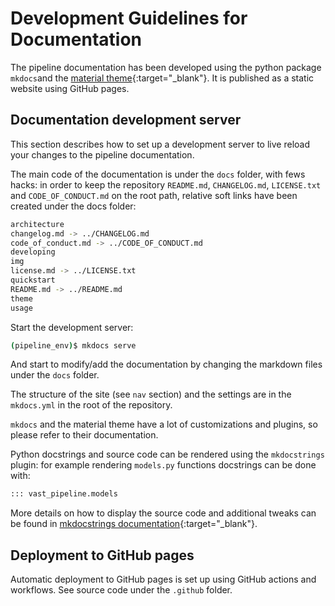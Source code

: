 # Development Guidelines for Documentation

The pipeline documentation has been developed using the python package `mkdocs`and the [material theme](https://squidfunk.github.io/mkdocs-material/){:target="_blank"}. It is published as a static website using GitHub pages.

## Documentation development server

This section describes how to set up a development server to live reload your changes to the pipeline documentation.

The main code of the documentation is under the `docs` folder, with fews hacks: in order to keep the repository `README.md`, `CHANGELOG.md`, `LICENSE.txt` and `CODE_OF_CONDUCT.md` on the root path, relative soft links have been created under the docs folder:

```bash
architecture
changelog.md -> ../CHANGELOG.md
code_of_conduct.md -> ../CODE_OF_CONDUCT.md
developing
img
license.md -> ../LICENSE.txt
quickstart
README.md -> ../README.md
theme
usage
```

Start the development server:

```bash
(pipeline_env)$ mkdocs serve
```

And start to modify/add the documentation by changing the markdown files under the `docs` folder.

The structure of the site (see `nav` section) and the settings are in the `mkdocs.yml` in the root of the repository.

`mkdocs` and the material theme have a lot of customizations and plugins, so please refer to their documentation.

Python docstrings and source code can be rendered using the `mkdocstrings` plugin: for example rendering `models.py` functions docstrings can be done with:

```md
::: vast_pipeline.models
```

More details on how to display the source code and additional tweaks can be found in [mkdocstrings documentation](https://pawamoy.github.io/mkdocstrings/usage/){:target="_blank"}.

## Deployment to GitHub pages

Automatic deployment to GitHub pages is set up using GitHub actions and workflows. See source code under the `.github` folder.
